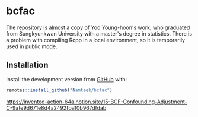 
# bcfac


The repository is almost a copy of Yoo Young-hoon's work, who graduated from Sungkyunkwan University with a master's degree in statistics. There is a problem with compiling Rcpp in a local environment, so it is temporarily used in public mode.

## Installation

install the development version from
[GitHub](https://github.com/) with:

``` r
remotes::install_github("Namtaek/bcfac")
```

https://invented-action-64a.notion.site/15-BCF-Confounding-Adjustment-C-9afe9d671e8d4a2492fba10b967dfdab
